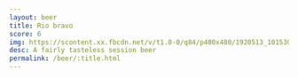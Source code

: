 ```yaml
---
layout: beer
title: Rio bravo
score: 6
img: https://scontent.xx.fbcdn.net/v/t1.0-0/q84/p480x480/1920513_10153053851643745_6150367775548290022_n.jpg?oh=bf2e601679f57d88d76dc2145cca72b9&oe=58C7A0E6
desc: A fairly tasteless session beer
permalink: /beer/:title.html
---
```

